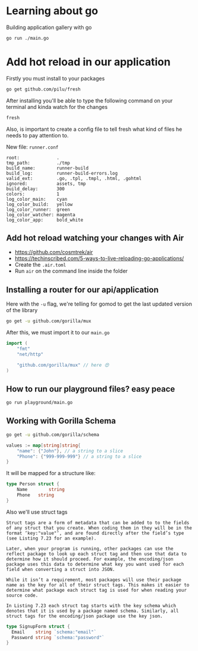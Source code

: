 # Learning about go

Building application gallery with go

```bash
go run ./main.go
```

# Add hot reload in our application

Firstly you must install to your packages

```bash
go get github.com/pilu/fresh
```

After installing you'll be able to type the following command on your terminal and kinda watch for the changes

```bash
fresh
```

Also, is important to create a config file to tell fresh what kind of files he needs to pay attention to.


New file: `runner.conf`

```
root:              .
tmp_path:          ./tmp
build_name:        runner-build
build_log:         runner-build-errors.log
valid_ext:         .go, .tpl, .tmpl, .html, .gohtml
ignored:           assets, tmp
build_delay:       300
colors:            1
log_color_main:    cyan
log_color_build:   yellow
log_color_runner:  green
log_color_watcher: magenta
log_color_app:     bold_white
```

## Add hot reload watching your changes with Air

- https://github.com/cosmtrek/air
- https://techinscribed.com/5-ways-to-live-reloading-go-applications/
- Create the `.air.toml`
- Run `air` on the command line inside the folder

## Installing a router for our api/application

Here with the `-u` flag, we're telling for gomod to get the last updated version of the library

```bash
go get -u github.com/gorilla/mux
```

After this, we must import it to our `main.go`

```go
import (
	"fmt"
	"net/http"

	"github.com/gorilla/mux" // here 😍
)
```
## How to run our playground files? easy peace

```bash
go run playground/main.go
```

## Working with Gorilla Schema

```bash
go get -u github.com/gorilla/schema
```

```go
values := map[string]string{
	"name": {"John"}, // a string to a slice
	"Phone": {"999-999-999"} // a string to a slice
}
```

It will be mapped for a structure like:

```go
type Person struct {
	Name 		string
	Phone 	string
}
```

Also we'll use struct tags

```
Struct tags are a form of metadata that can be added to to the fields of any struct that you create. When coding them in they will be in the format ‘key:"value"‘, and are found directly after the field’s type (see Listing 7.23 for an example).

Later, when your program is running, other packages can use the reflect package to look up each struct tag and then use that data to determine how it should proceed. For example, the encoding/json package uses this data to determine what key you want used for each field when converting a struct into JSON.

While it isn’t a requirement, most packages will use their package name as the key for all of their struct tags. This makes it easier to determine what package each struct tag is used for when reading your source code.

In Listing 7.23 each struct tag starts with the key schema which denotes that it is used by a package named schema. Similarly, all struct tags for the encoding/json package use the key json.
```

```go
type SignupForm struct {
  Email    string `schema:"email"`
  Password string `schema:"password"`
}
```